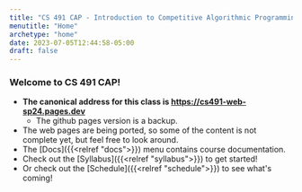```yaml
---
title: "CS 491 CAP - Introduction to Competitive Algorithmic Programming"
menutitle: "Home"
archetype: "home"
date: 2023-07-05T12:44:58-05:00
draft: false
---
```


### Welcome to CS 491 CAP!

- **The canonical address for this class is https://cs491-web-sp24.pages.dev**
  - The github pages version is a backup.
- The web pages are being ported, so some of the content is not complete yet, but feel free to look around.
- The [Docs]({{<relref "docs">}}) menu contains course documentation.
- Check out the [Syllabus]({{<relref "syllabus">}}) to get started!
- Or check out the [Schedule]({{<relref "schedule">}}) to see what's coming!
